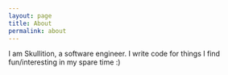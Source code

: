 ```yaml
---
layout: page
title: About
permalink: about
---
```


I am Skullition, a software engineer. I write code for things I find fun/interesting in my spare time :)
